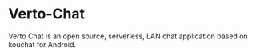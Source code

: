 # Verto-Chat
Verto Chat is an open source, serverless, LAN chat application based on kouchat for Android.

